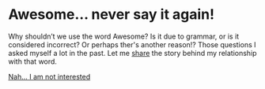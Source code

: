 # Awesome… never say it again!

Why shouldn’t we use the word Awesome? Is it due to grammar, or is it considered incorrect? Or perhaps ther's another reason!? Those questions I asked myself a lot in the past. Let me [share](https://github.com/BenjaminHaverla/The-beginning.git) the story behind my relationship with that word. 

[Nah... I am not interested]()
